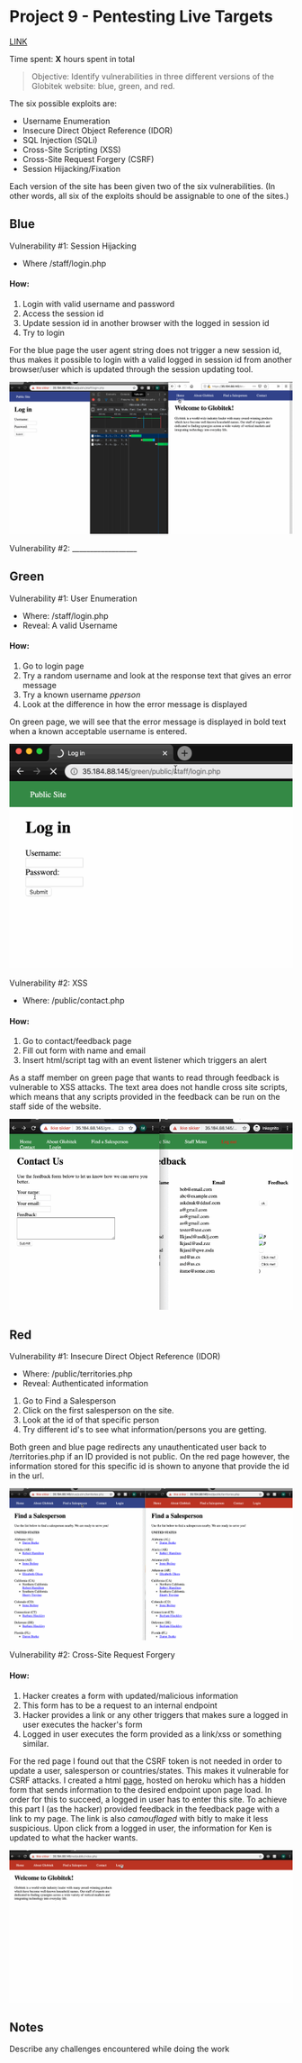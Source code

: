 # Project 9 - Pentesting Live Targets

[LINK](www.vg.no)

Time spent: **X** hours spent in total

> Objective: Identify vulnerabilities in three different versions of the Globitek website: blue, green, and red.

The six possible exploits are:
* Username Enumeration
* Insecure Direct Object Reference (IDOR)
* SQL Injection (SQLi)
* Cross-Site Scripting (XSS)
* Cross-Site Request Forgery (CSRF)
* Session Hijacking/Fixation

Each version of the site has been given two of the six vulnerabilities. (In other words, all six of the exploits should be assignable to one of the sites.)

## Blue

Vulnerability #1: Session Hijacking
- Where /staff/login.php
#### How:
1. Login with valid username and password
2. Access the session id
3. Update session id in another browser with the logged in session id
4. Try to login

For the blue page the user agent string does not trigger a new session id, thus makes it possible to login with a valid logged in session id from another browser/user which is updated through the session updating tool.

<img src="gifs/session-hijacking.gif" alt="Session hijacking" />


Vulnerability #2: __________________


## Green

Vulnerability #1: User Enumeration
- Where: /staff/login.php
- Reveal: A valid Username
#### How:
1. Go to login page
2. Try a random username and look at the response text that gives an error message
3. Try a known username *pperson*
4. Look at the difference in how the error message is displayed

On green page, we will see that the error message is displayed in bold text when a known acceptable username is entered.

<img src="/gifs/user-enumeration.gif" alt="user-enumeration" />

Vulnerability #2: XSS
- Where: /public/contact.php
#### How:
1. Go to contact/feedback page
2. Fill out form with name and email
3. Insert html/script tag with an event listener which triggers an alert

As a staff member on green page that wants to read through feedback is vulnerable to XSS attacks. The text area does not handle cross site scripts, which means that any scripts provided in the feedback can be run on the staff side of the website.

<img src="gifs/xss.gif" alt="xss" />


## Red

Vulnerability #1: Insecure Direct Object Reference (IDOR)
- Where: /public/territories.php
- Reveal: Authenticated information
1. Go to Find a Salesperson
2. Click on the first salesperson on the site.
3. Look at the id of that specific person
4. Try different id's to see what information/persons you are getting.

Both green and blue page redirects any unauthenticated user back to /territories.php if an ID provided is not public. On the red page however, the information stored for this specific id is shown to anyone that provide the id in the url.

<img src="gifs/idor.gif" alt="idor" />

Vulnerability #2: Cross-Site Request Forgery
#### How:
1. Hacker creates a form with updated/malicious information
2. This form has to be a request to an internal endpoint
3. Hacker provides a link or any other triggers that makes sure a logged in user executes the hacker's form
4. Logged in user executes the form provided as a link/xss or something similar.

For the red page I found out that the CSRF token is not needed in order to update a user, salesperson or countries/states. This makes it vulnerable for CSRF attacks. I created a html [page]("https://github.com/Certinax/codepath-unit9/blob/master/external/showcase.html"), hosted on heroku which has a hidden form that sends information to the desired endpoint upon page load. In order for this to succeed, a logged in user has to enter this site. To achieve this part I (as the hacker) provided feedback in the feedback page with a link to my page. The link is also *camouflaged* with bitly to make it less suspicious. Upon click from a logged in user, the information for Ken is updated to what the hacker wants.

<img src="gifs/csrf.gif" alt="csrf" />


## Notes

Describe any challenges encountered while doing the work
